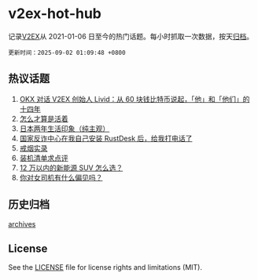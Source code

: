 # v2ex-hot-hub

 记录[V2EX](https://www.v2ex.com/)从 2021-01-06 日至今的热门话题。每小时抓取一次数据，按天[归档](archives)。

`更新时间：2025-09-02 01:09:48 +0800`

## 热议话题

1. [OKX 对话 V2EX 创始人 Livid：从 60 块钱比特币说起，「他」和「他们」的十四年](https://www.v2ex.com/t/1156319)
1. [怎么才算是活着](https://www.v2ex.com/t/1156159)
1. [日本两年生活印象（纯主观）](https://www.v2ex.com/t/1156144)
1. [国家反诈中心在我自己安装 RustDesk 后，给我打电话了](https://www.v2ex.com/t/1156175)
1. [戒烟实录](https://www.v2ex.com/t/1156220)
1. [装机清单求点评](https://www.v2ex.com/t/1156133)
1. [12 万以内的新能源 SUV 怎么选？](https://www.v2ex.com/t/1156191)
1. [你对女司机有什么偏见吗？](https://www.v2ex.com/t/1156235)

## 历史归档

[archives](archives)

## License

See the [LICENSE](LICENSE) file for license rights and limitations (MIT).
